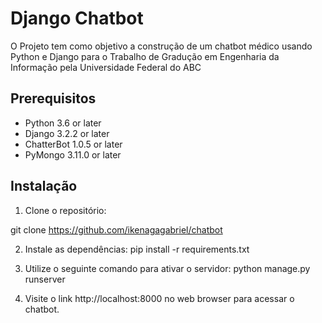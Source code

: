 # Django Chatbot

O Projeto tem como objetivo a construção de um chatbot médico usando Python e Django para o Trabalho de Gradução em Engenharia da Informação pela Universidade Federal do ABC

## Prerequisitos

- Python 3.6 or later
- Django 3.2.2 or later
- ChatterBot 1.0.5 or later
- PyMongo 3.11.0 or later

## Instalação

1. Clone o repositório:

git clone https://github.com/ikenagagabriel/chatbot


2. Instale as dependências:
pip install -r requirements.txt


3. Utilize o seguinte comando para ativar o servidor:
python manage.py runserver


4. Visite o link http://localhost:8000 no web browser para acessar o chatbot.

